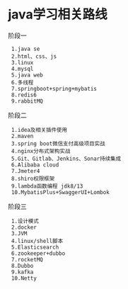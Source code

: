 # java学习相关路线
阶段一


     1.java se 
     2.html、css、js
     3.linux
     4.mysql
     5.java web
     6.多线程
     7.springboot+spring+mybatis
     8.redis6
     9.rabbitMQ
     
阶段二


     1.idea及相关插件使用
     2.maven
     3.spring boot微信支付高级项目实战
     4.nginx分布式架构实战
     5.Git、Gitlab、Jenkins、Sonar持续集成
     6.Alibaba cloud
     7.Jmeter4
     8.shiro权限框架
     9.lambda函数编程 jdk8/13
     10.MybatisPlus+SwaggerUI+Lombok
     
阶段三


     1.设计模式
     2.docker
     3.JVM
     4.linux/shell脚本
     5.Elasticsearch
     6.zookeeper+dubbo
     7.rocketMQ
     8.Dubbo
     9.kafka
     10.Netty
     

